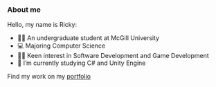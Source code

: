 ### About me

Hello, my name is Ricky:
- 👨‍🎓 An undergraduate student at McGill University
- 💻 Majoring Computer Science 
- 👩‍💻 Keen interest in Software Development and Game Development
- 🔭 I’m currently studying C# and Unity Engine

Find my work on my [portfolio](https://rickyyoum.github.io/)
<!--
**RickyYoum/RickyYoum** is a ✨ _special_ ✨ repository because its `README.md` (this file) appears on your GitHub profile.

Here are some ideas to get you started:



- 👯 I’m looking to collaborate on ...
- 🤔 I’m looking for help with ...
- 💬 Ask me about ...
- 📫 How to reach me: ...
- 😄 Pronouns: ...
- ⚡ Fun fact: ...
-->
